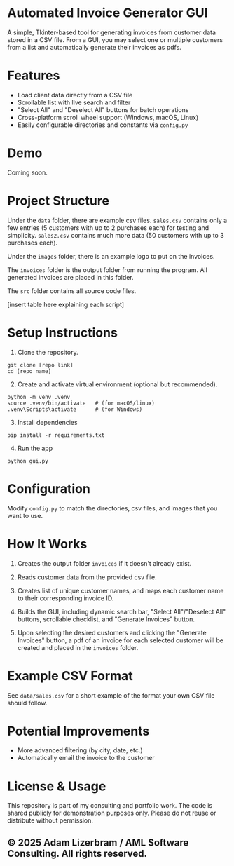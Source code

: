 # Automated Invoice Generator GUI

A simple, Tkinter-based tool for generating invoices from customer data stored in a CSV file. From a GUI, you may select one or multiple customers from a list and automatically generate their invoices as pdfs. 

# Features

- Load client data directly from a CSV file
- Scrollable list with live search and filter
- "Select All" and "Deselect All" buttons for batch operations
- Cross-platform scroll wheel support (Windows, macOS, Linux)
- Easily configurable directories and constants via `config.py`

# Demo

Coming soon.

# Project Structure

Under the `data` folder, there are example csv files. `sales.csv` contains only a few entries (5 customers with up to 2 purchases each) for testing and simplicity. `sales2.csv` contains much more data (50 customers with up to 3 purchases each).

Under the `images` folder, there is an example logo to put on the invoices.

The `invoices` folder is the output folder from running the program. All generated invoices are placed in this folder.

The `src` folder contains all source code files.

[insert table here explaining each script]

# Setup Instructions

1. Clone the repository.

```
git clone [repo link]
cd [repo name]
```

2. Create and activate virtual environment (optional but recommended).

```
python -m venv .venv
source .venv/bin/activate   # (for macOS/linux)
.venv\Scripts\activate      # (for Windows)
```

3. Install dependencies

```
pip install -r requirements.txt
```

4. Run the app

```
python gui.py
```

# Configuration

Modify `config.py` to match the directories, csv files, and images that you want to use. 

# How It Works

1. Creates the output folder `invoices` if it doesn't already exist.

2. Reads customer data from the provided csv file.

3. Creates list of unique customer names, and maps each customer name to their corresponding invoice ID.

4. Builds the GUI, including dynamic search bar, "Select All"/"Deselect All" buttons, scrollable checklist, and "Generate Invoices" button.

5. Upon selecting the desired customers and clicking the "Generate Invoices" button, a pdf of an invoice for each selected customer will be created and placed in the `invoices` folder.

# Example CSV Format

See `data/sales.csv` for a short example of the format your own CSV file should follow.

# Potential Improvements

- More advanced filtering (by city, date, etc.)
- Automatically email the invoice to the customer

# License & Usage

This repository is part of my consulting and portfolio work. 
The code is shared publicly for demonstration purposes only.
Please do not reuse or distribute without permission.


## © 2025 Adam Lizerbram / AML Software Consulting. All rights reserved.
